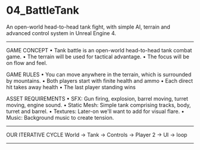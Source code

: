 ﻿# 04_BattleTank
An open-world head-to-head tank fight, with simple AI, terrain and advanced control system in Unreal Engine 4.

-----------------------------------------------------------

GAME CONCEPT
	• Tank battle is an open-world head-to-head tank combat game.
	• The terrain will be used for tactical advantage.
	• The focus will be on flow and feel.

GAME RULES
	• You can move anywhere in the terrain, which is surrounded by mountains.
	• Both players start with finite health and ammo
	• Each direct hit takes away health
	• The last player standing wins

ASSET REQUIREMENTS
	• SFX: Gun firing, explosion, barrel moving, turret moving, engine sound.
	• Static Mesh: Simple tank comprising tracks, body, turret and barrel.
	• Textures: Later-on we'll want to add for visual flare.
	• Music: Background music to create tension.

-----------------------------------------------------------

OUR ITERATIVE CYCLE
World -> Tank -> Controls -> Player 2 -> UI -> loop

-----------------------------------------------------------

